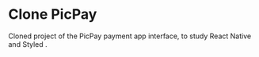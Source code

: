 # Clone PicPay 


Cloned project of the PicPay payment app interface, to study React Native and Styled .
